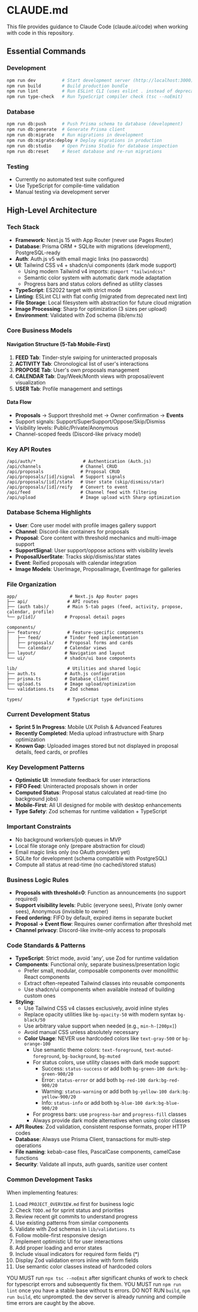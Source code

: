 # CLAUDE.md

This file provides guidance to Claude Code (claude.ai/code) when working with code in this repository.

## Essential Commands

### Development
```bash
npm run dev          # Start development server (http://localhost:3000)
npm run build        # Build production bundle
npm run lint         # Run ESLint CLI (uses eslint . instead of deprecated next lint)
npm run type-check   # Run TypeScript compiler check (tsc --noEmit)
```

### Database
```bash
npm run db:push      # Push Prisma schema to database (development)
npm run db:generate  # Generate Prisma client
npm run db:migrate   # Run migrations in development
npm run db:migrate:deploy # Deploy migrations in production
npm run db:studio    # Open Prisma Studio for database inspection
npm run db:reset     # Reset database and re-run migrations
```

### Testing
- Currently no automated test suite configured
- Use TypeScript for compile-time validation
- Manual testing via development server

## High-Level Architecture

### Tech Stack
- **Framework**: Next.js 15 with App Router (never use Pages Router)
- **Database**: Prisma ORM + SQLite with migrations (development), PostgreSQL-ready
- **Auth**: Auth.js v5 with email magic links (no passwords)
- **UI**: Tailwind CSS v4 + shadcn/ui components (dark mode support)
  - Using modern Tailwind v4 imports: `@import "tailwindcss"`
  - Semantic color system with automatic dark mode adaptation
  - Progress bars and status colors defined as utility classes
- **TypeScript**: ES2022 target with strict mode
- **Linting**: ESLint CLI with flat config (migrated from deprecated next lint)
- **File Storage**: Local filesystem with abstraction for future cloud migration
- **Image Processing**: Sharp for optimization (3 sizes per upload)
- **Environment**: Validated with Zod schema (lib/env.ts)

### Core Business Models

#### Navigation Structure (5-Tab Mobile-First)
1. **FEED Tab**: Tinder-style swiping for uninteracted proposals
2. **ACTIVITY Tab**: Chronological list of user's interactions  
3. **PROPOSE Tab**: User's own proposals management
4. **CALENDAR Tab**: Day/Week/Month views with proposal/event visualization
5. **USER Tab**: Profile management and settings

#### Data Flow
- **Proposals** → Support threshold met → Owner confirmation → **Events**
- Support signals: Support/SuperSupport/Oppose/Skip/Dismiss
- Visibility levels: Public/Private/Anonymous
- Channel-scoped feeds (Discord-like privacy model)

### Key API Routes
```
/api/auth/*                  # Authentication (Auth.js)
/api/channels               # Channel CRUD
/api/proposals              # Proposal CRUD  
/api/proposals/[id]/signal  # Support signals
/api/proposals/[id]/state   # User state (skip/dismiss/star)
/api/proposals/[id]/reify   # Convert to event
/api/feed                   # Channel feed with filtering
/api/upload                 # Image upload with Sharp optimization
```

### Database Schema Highlights
- **User**: Core user model with profile images gallery support
- **Channel**: Discord-like containers for proposals
- **Proposal**: Core content with threshold mechanics and multi-image support
- **SupportSignal**: User support/oppose actions with visibility levels
- **ProposalUserState**: Tracks skip/dismiss/star states
- **Event**: Reified proposals with calendar integration
- **Image Models**: UserImage, ProposalImage, EventImage for galleries

### File Organization
```
app/                    # Next.js App Router pages
├── api/               # API routes
├── (auth tabs)/       # Main 5-tab pages (feed, activity, propose, calendar, profile)
└── p/[id]/           # Proposal detail pages

components/
├── features/          # Feature-specific components
│   ├── feed/         # Tinder feed implementation
│   ├── proposals/    # Proposal forms and cards
│   └── calendar/     # Calendar views
├── layout/           # Navigation and layout
└── ui/               # shadcn/ui base components

lib/                   # Utilities and shared logic
├── auth.ts           # Auth.js configuration
├── prisma.ts         # Database client
├── upload.ts         # Image upload/optimization
└── validations.ts    # Zod schemas

types/                 # TypeScript type definitions
```

### Current Development Status
- **Sprint 5 In Progress**: Mobile UX Polish & Advanced Features
- **Recently Completed**: Media upload infrastructure with Sharp optimization
- **Known Gap**: Uploaded images stored but not displayed in proposal details, feed cards, or profiles

### Key Development Patterns
- **Optimistic UI**: Immediate feedback for user interactions
- **FIFO Feed**: Uninteracted proposals shown in order
- **Computed Status**: Proposal status calculated at read-time (no background jobs)
- **Mobile-First**: All UI designed for mobile with desktop enhancements
- **Type Safety**: Zod schemas for runtime validation + TypeScript

### Important Constraints
- No background workers/job queues in MVP
- Local file storage only (prepare abstraction for cloud)
- Email magic links only (no OAuth providers yet)
- SQLite for development (schema compatible with PostgreSQL)
- Compute all status at read-time (no cached/stored status)

### Business Logic Rules
- **Proposals with threshold=0**: Function as announcements (no support required)
- **Support visibility levels**: Public (everyone sees), Private (only owner sees), Anonymous (invisible to owner)
- **Feed ordering**: FIFO by default, expired items in separate bucket
- **Proposal → Event flow**: Requires owner confirmation after threshold met
- **Channel privacy**: Discord-like invite-only access to proposals

### Code Standards & Patterns
- **TypeScript**: Strict mode, avoid 'any', use Zod for runtime validation
- **Components**: Functional only, separate business/presentation logic
  - Prefer small, modular, composable components over monolithic React components
  - Extract often-repeated Tailwind classes into reusable components
  - Use shadcn/ui components when available instead of building custom ones
- **Styling**: 
  - Use Tailwind CSS v4 classes exclusively, avoid inline styles
  - Replace opacity utilities like `bg-opacity-50` with modern syntax `bg-black/50`
  - Use arbitrary value support when needed (e.g., `min-h-[200px]`)
  - Avoid manual CSS unless absolutely necessary
  - **Color Usage**: NEVER use hardcoded colors like `text-gray-500` or `bg-orange-100`
    - Use semantic theme colors: `text-foreground`, `text-muted-foreground`, `bg-background`, `bg-muted`
    - For status colors, use utility classes with dark mode support:
      - Success: `status-success` or add both `bg-green-100 dark:bg-green-900/20`
      - Error: `status-error` or add both `bg-red-100 dark:bg-red-900/20`
      - Warning: `status-warning` or add both `bg-yellow-100 dark:bg-yellow-900/20`
      - Info: `status-info` or add both `bg-blue-100 dark:bg-blue-900/20`
    - For progress bars: use `progress-bar` and `progress-fill` classes
    - Always provide dark mode alternatives when using color classes
- **API Routes**: Zod validation, consistent response formats, proper HTTP codes
- **Database**: Always use Prisma Client, transactions for multi-step operations
- **File naming**: kebab-case files, PascalCase components, camelCase functions
- **Security**: Validate all inputs, auth guards, sanitize user content

### Common Development Tasks
When implementing features:
1. Load `PROJECT_OVERVIEW.md` first for business logic
2. Check `TODO.md` for sprint status and priorities
3. Review recent git commits to understand progress
4. Use existing patterns from similar components
5. Validate with Zod schemas in `lib/validations.ts`
6. Follow mobile-first responsive design
7. Implement optimistic UI for user interactions
8. Add proper loading and error states
9. Include visual indicators for required form fields (*)
10. Display Zod validation errors inline with form fields
11. Use semantic color classes instead of hardcoded colors

YOU MUST run `npx tsc --noEmit` after significant chunks of work to check for typescript errors and subsequently fix them.
YOU MUST run `npm run lint` once you have a stable base without ts errors.
DO NOT RUN `build`, `npm run build`, etc unprompted. the dev server is already running and compile time errors are caught by the above.
